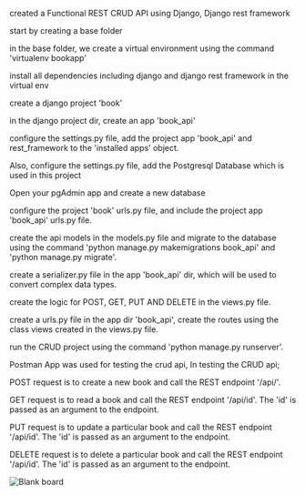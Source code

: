 created a Functional REST CRUD API using Django, Django rest framework

start by creating a base folder

in the base folder, we create a virtual environment using the command 'virtualenv bookapp'

install all dependencies including django and django rest framework in the virtual env

create a django project 'book'

in the django project dir, create an app 'book_api'

configure the settings.py file, add the project app 'book_api' and rest_framework to the 'installed apps' object.

Also, configure the settings.py file, add the Postgresql Database which is used in this project

Open your pgAdmin app and create a new database

configure the project 'book' urls.py file, and include the project app 'book_api' urls.py file.

create the api models in the models.py file and migrate to the database using the command 'python manage.py makemigrations book_api' and 'python manage.py migrate'.

create a serializer.py file in the app 'book_api' dir, which will be used to convert complex data types.

create the logic for POST, GET, PUT AND DELETE in the views.py file.

create a urls.py file in the app dir 'book_api', create the routes using the class views created in the views.py file.

run the CRUD project using the command 'python manage.py runserver'.

Postman App was used for testing the crud api, In testing the CRUD api;

POST request is to create a new book and call the REST endpoint '/api/'.

GET request is to read a book and call the REST endpoint '/api/id'. The 'id' is passed as an argument to the endpoint.

PUT request is to update a particular book and call the REST endpoint '/api/id'. The 'id' is passed as an argument to the endpoint.

DELETE request is to delete a particular book and call the REST endpoint '/api/id'. The 'id' is passed as an argument to the endpoint. 






![Blank board](https://github.com/Burger-karl/book/assets/116649077/97564674-c97b-4763-88c5-4dc30ac1181c)


